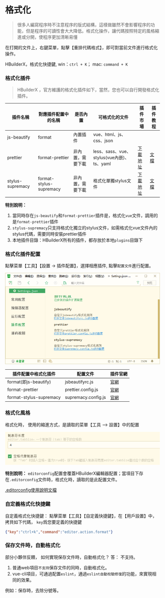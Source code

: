 # 格式化

> 很多人編寫程序時不注意程序的版式結構，這樣做雖然不會影響程序的功能，但是程序的可讀性會大大降低。格式化操作，讓代碼按照特定的風格縮進或分開，使程序更加清晰易懂

在打開的文件上，右鍵菜單，點擊【重排代碼格式】，即可對當前文件進行格式化操作。

HBuilderX，格式化快捷鍵, win：`ctrl + K`； mac: `command + K`


### 格式化插件

> HBuilderX ，官方維護的格式化插件如下，當然，您也可以自行開發格式化插件。

| 插件名稱         | 對應插件配置中的名稱    | 是否內置         | 可格式化的文件                             |  插件市場 | 插件教程 |
| ---------------- | ----------------------- | ---------------- | ------------------------------------------ |-------------|-------------|
| js-beautify      | format                  | 內置插件        | vue、html、js、css、json                   |   | |
| prettier         | format-prettier         | 非內置，需要下載 | less、sass、vue、stylus(vue內嵌)、ts、yaml | [下載地址](https://ext.dcloud.net.cn/plugin?id=2025)| [文檔](/Tutorial/extension/prettier) |
| stylus-supremacy | format-stylus-supremacy | 非內置，需要下載 | 格式化單獨stylus文件                       | [下載地址](https://ext.dcloud.net.cn/plugin?id=2039) |  [文檔](https://ext.dcloud.net.cn/plugin?id=2039) |

**特別說明：**

1. 當同時存在`js-beautify`和`format-prettier`插件是，格式化`vue`文件，調用的是`format-prettier`插件
2. `stylus-supremacy`只支持格式化獨立的stylus文件，如需格式化vue文件內的stylus代碼，需要同時安裝prettier插件
3. 本地插件目錄：HBuilderX所有的插件，都存放於本地`plugins`目錄下

### 格式化插件配置

點擊菜單【工具】【設置 -> 插件配置】，選擇相應插件, 點擊`配置文件`進行配置。

<img src="/static/snapshots/tutorial/format.png" />

| 插件配置中格式化插件		| 配置文件											| 插件官網															|
| -----------------------	| ------------------------------------------------	| ---------------													|
| format(即js-beautify)		| jsbeautifyrc.js									| [官網](https://github.com/beautify-web/js-beautify)				|
| format-prettier			| prettier.config.js								| [官網](https://prettier.io/docs/en/options.html)					|
| format-stylus-supremacy	| supremacy.config.js								| [官網](https://thisismanta.github.io/stylus-supremacy/#options)	|


### 格式化風格

格式化時， 使用的縮進方式，是讀取的菜單【工具 --> 設置】中的配置

<img src="/static/snapshots/tutorial/indent.png" />

**特別說明：**
`editorconfig`配置會覆蓋HBuilderX編輯器配置；當項目下存在`.editorconfig`文件時，格式化時，讀取的是此配置文件。

[.editorconfig使用說明文檔](/Tutorial/UserGuide/editorconfig)


### 自定義格式化快捷鍵

自定義格式化快捷鍵： 點擊菜單【工具】【自定義快捷鍵】，在【用戶設置】中，拷貝如下代碼， `key`爲您要定義的快捷鍵

```json
{"key":"ctrl+k","command":"editor.action.format"}
```

### 保存文件時，自動格式化

部分小夥伴反饋， 如何實現保存文件時，自動格式化？  答： 不支持。

1. 普通web項目`不支持`保存文件的同時，自動格式化。
2. vue-cli項目，可通過配置`eslint`，通過`eslint自動校驗修復`的功能，來實現相同的效果。

例如：保存時，去除分號等。
